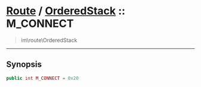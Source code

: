 # [Route](route.md) / [OrderedStack](route-OrderedStack.md) :: M_CONNECT
 > im\route\OrderedStack
____

## Synopsis
```php
public int M_CONNECT = 0x20
```
